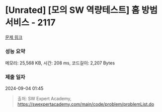 # [Unrated] [모의 SW 역량테스트] 홈 방범 서비스 - 2117 

[문제 링크](https://swexpertacademy.com/main/code/problem/problemDetail.do?contestProbId=AV5V61LqAf8DFAWu) 

### 성능 요약

메모리: 25,568 KB, 시간: 208 ms, 코드길이: 2,207 Bytes

### 제출 일자

2024-09-04 01:45



> 출처: SW Expert Academy, https://swexpertacademy.com/main/code/problem/problemList.do